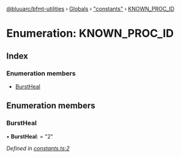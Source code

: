 [@bluuarc/bfmt-utilities](../README.md) › [Globals](../globals.md) › ["constants"](../modules/_constants_.md) › [KNOWN_PROC_ID](_constants_.known_proc_id.md)

# Enumeration: KNOWN_PROC_ID

## Index

### Enumeration members

* [BurstHeal](_constants_.known_proc_id.md#burstheal)

## Enumeration members

###  BurstHeal

• **BurstHeal**: = "2"

*Defined in [constants.ts:2](https://github.com/BluuArc/bfmt-utilities/blob/502c544/src/constants.ts#L2)*
